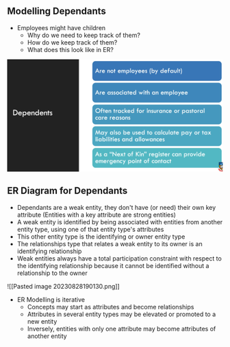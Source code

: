 ## Modelling Dependants
- Employees might have children
	- Why do we need to keep track of them?
	- How do we keep track of them?
	- What does this look like in ER?

![](Images/Pasted%20image%2020230828183516.png)

## ER Diagram for Dependants
- Dependants are a weak entity, they don't have (or need) their own key attribute (Entities with a key attribute are strong entities)
- A weak entity is identified by being associated with entities from another entity type, using one of that entity type's attributes
- This other entity type is the identifying or owner entity type
- The relationships type that relates a weak entity to its owner is an identifying relationship
- Weak entities always have a total participation constraint with respect to the identifying relationship because it cannot be identified without a relationship to the owner

![[Pasted image 20230828190130.png]]

- ER Modelling is iterative
	- Concepts may start as attributes and become relationships
	- Attributes in several entity types may be elevated or promoted to a new entity
	- Inversely, entities with only one attribute may become attributes of another entity

```

```